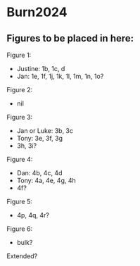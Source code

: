 # Burn2024

## Figures to be placed in here:

Figure 1:
- Justine: 1b, 1c, d
- Jan: 1e, 1f, 1j, 1k, 1l, 1m, 1n, 1o?

Figure 2:
- nil

Figure 3:
- Jan or Luke: 3b, 3c
- Tony: 3e, 3f, 3g
- 3h, 3i?

Figure 4:
- Dan: 4b, 4c, 4d
- Tony: 4a, 4e, 4g, 4h
- 4f?

Figure 5:
- 4p, 4q, 4r?

Figure 6:
- bulk?

Extended?